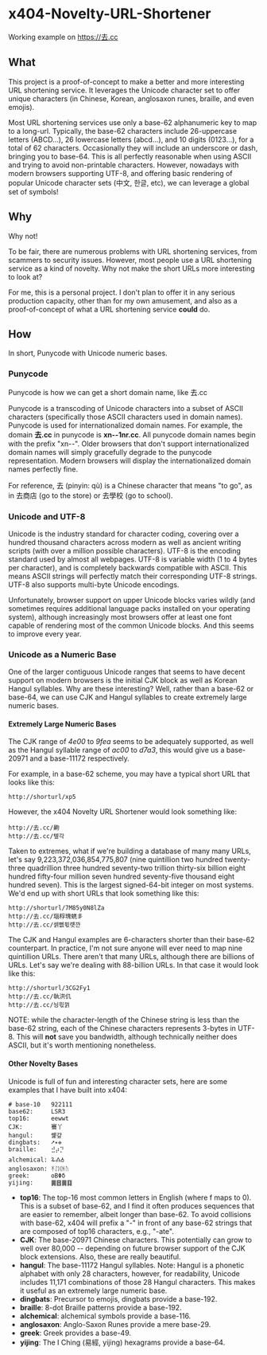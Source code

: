 # x404-Novelty-URL-Shortener
Working example on https://去.cc

## What
This project is a proof-of-concept to make a better and more interesting URL shortening service. It leverages the Unicode character set to offer unique characters (in Chinese, Korean, anglosaxon runes, braille, and even emojis).

Most URL shortening services use only a base-62 alphanumeric key to map to a long-url. Typically, the base-62 characters include 26-uppercase letters (ABCD...), 26 lowercase letters (abcd...), and 10 digits (0123...), for a total of 62 characters. Occasionally they will include an underscore or dash, bringing you to base-64. This is all perfectly reasonable when using ASCII and trying to avoid non-printable characters. However, nowadays with modern browsers supporting UTF-8, and offering basic rendering of popular Unicode character sets (中文, 한글, etc), we can leverage a global set of symbols!

## Why
Why not!

To be fair, there are numerous problems with URL shortening services, from scammers to security issues. However, most people use a URL shortening service as a kind of novelty. Why not make the short URLs more interesting to look at?

For me, this is a personal project. I don't plan to offer it in any serious production capacity, other than for my own amusement, and also as a proof-of-concept of what a URL shortening service **could** do.

## How
In short, Punycode with Unicode numeric bases.

### Punycode
Punycode is how we can get a short domain name, like 去.cc

Punycode is a transcoding of Unicode characters into a subset of ASCII characters (specifically those ASCII characters used in domain names). Punycode is used for internationalized domain names. For example, the domain **去.cc** in punycode is **xn--1nr.cc**. All punycode domain names begin with the prefix "xn--". Older browsers that don't support internationalized domain names will simply gracefully degrade to the punycode representation. Modern browsers will display the internationalized domain names perfectly fine.

For reference, 去 (pinyin: qù) is a Chinese character that means "to go", as in 去商店 (go to the store) or 去學校 (go to school).

### Unicode and UTF-8
Unicode is the industry standard for character coding, covering over a hundred thousand characters across modern as well as ancient writing scripts (with over a million possible characters). UTF-8 is the encoding standard used by almost all webpages. UTF-8 is variable width (1 to 4 bytes per character), and is completely backwards compatible with ASCII. This means ASCII strings will perfectly match their corresponding UTF-8 strings. UTF-8 also supports multi-byte Unicode encodings.

Unfortunately, browser support on upper Unicode blocks varies wildly (and sometimes requires additional language packs installed on your operating system), although increasingly most browsers offer at least one font capable of rendering most of the common Unicode blocks. And this seems to improve every year.

### Unicode as a Numeric Base
One of the larger contiguous Unicode ranges that seems to have decent support on modern browsers is the initial CJK block as well as Korean Hangul syllables. Why are these interesting? Well, rather than a base-62 or base-64, we can use CJK and Hangul syllables to create extremely large numeric bases.

#### Extremely Large Numeric Bases
The CJK range of *4e00* to *9fea* seems to be adequately supported, as well as the Hangul syllable range of *ac00* to *d7a3*, this would give us a base-20971 and a base-11172 respectively.

For example, in a base-62 scheme, you may have a typical short URL that looks like this:

    http://shorturl/xp5

However, the x404 Novelty URL Shortener would look something like:

    http://去.cc/齁
    http://去.cc/톞각
   
Taken to extremes, what if we're building a database of many many URLs, let's say 9,223,372,036,854,775,807 (nine quintillion two hundred twenty-three quadrillion three hundred seventy-two trillion thirty-six billion eight hundred fifty-four million seven hundred seventy-five thousand eight hundred seven). This is the largest signed-64-bit integer on most systems. We'd end up with short URLs that look something like this:

    http://shorturl/7M85y0N8lZa
    http://去.cc/瑙稃瑰蜣丯
    http://去.cc/셁뻾뮋럣깐
   
The CJK and Hangul examples are 6-characters shorter than their base-62 counterpart. In practice, I'm not sure anyone will ever need to map nine quintillion URLs. There aren't that many URLs, although there are billions of URLs. Let's say we're dealing with 88-billion URLs. In that case it would look like this:

    http://shorturl/3CG2Fy1
    http://去.cc/執洪仉
    http://去.cc/닁읛껅
   
NOTE: while the character-length of the Chinese string is less than the base-62 string, each of the Chinese characters represents 3-bytes in UTF-8. This will **not** save you bandwidth, although technically neither does ASCII, but it's worth mentioning nonetheless.

#### Other Novelty Bases
Unicode is full of fun and interesting character sets, here are some examples that I have built into x404:

    # base-10   922111
    base62:     LSR3
    top16:      eewwt
    CJK:        鶱丫
    hangul:     쏉걒
    dingbats:   ➚✴✙
    braille:    ⣚⡴⡙
    alchemical: 🜩🝓🝅
    anglosaxon: ᛡᛇᛞᚻᚢ
    greek:      οΒΦδ
    yijing:     ䷫䷔䷫䷃
   
* **top16**: The top-16 most common letters in English (where f maps to 0). This is a subset of base-62, and I find it often produces sequences that are easier to remember, albeit longer than base-62. To avoid collisions with base-62, x404 will prefix a "-" in front of any base-62 strings that are composed of top16 characters, e.g., "-ate".
* **CJK**: The base-20971 Chinese characters. This potentially can grow to well over 80,000 -- depending on future browser support of the CJK block extensions. Also, these are really beautiful.
* **hangul**: The base-11172 Hangul syllables. Note: Hangul is a phonetic alphabet with only 28 characters, however, for readability, Unicode includes 11,171 combinations of those 28 Hangul characters. This makes it useful as an extremely large numeric base.
* **dingbats**: Precursor to emojis, dingbats provide a base-192.
* **braille**: 8-dot Braille patterns provide a base-192.
* **alchemical**: alchemical symbols provide a base-116.
* **anglosaxon**: Anglo-Saxon Runes provide a mere base-29.
* **greek**: Greek provides a base-49.
* **yijing**: The I Ching (易經, yijing) hexagrams provide a base-64.
   
